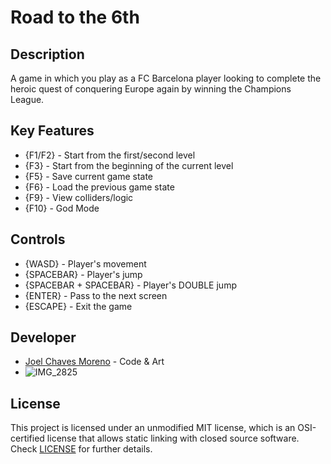 # Road to the 6th

## Description

A game in which you play as a FC Barcelona player looking to complete the heroic quest of conquering Europe again by winning the Champions League.

## Key Features

 - {F1/F2} - Start from the first/second level
 - {F3} - Start from the beginning of the current level
 - {F5} - Save current game state
 - {F6} - Load the previous game state
 - {F9} - View colliders/logic
 - {F10} - God Mode
 
## Controls

 - {WASD} - Player's movement
 - {SPACEBAR} - Player's jump
 - {SPACEBAR + SPACEBAR} - Player's DOUBLE jump 
 - {ENTER} - Pass to the next screen  
 - {ESCAPE} - Exit the game

## Developer

 - [Joel Chaves Moreno](https://github.com/JoeyCM) - Code & Art
 - ![IMG_2825](https://github.com/JoeyCM/GameDevPlatformer/assets/99725590/8415007e-898d-49e5-9915-51df0bb9d942)


## License

This project is licensed under an unmodified MIT license, which is an OSI-certified license that allows static linking with closed source software. Check [LICENSE](LICENSE) for further details.


